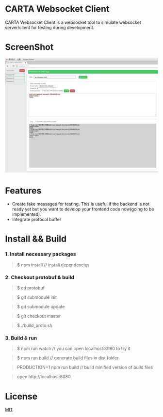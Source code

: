 # CARTA Websocket Client
CARTA Websocket Client is a websocket tool to simulate websocket server/client for testing during development.

# ScreenShot
![demo](screenshots/carta-websocket-client.png)

# Features
* Create fake messages for testing. This is useful if the backend is not ready yet but you want to develop your frontend code now(going to be implemented).
* Integrate protocol buffer

# Install && Build
### 1. Install necessary packages
> $ npm install // install dependencies

### 2. Checkout protobuf & build
> $ cd protobuf

> $ git submodule init

> $ git submodule update

> $ git checkout master

> $ ./build_proto.sh

### 3. Build & run
> $ npm run watch // you can open localhost:8080 to try it

> $ npm run build // generate build files in dist folder

> PRODUCTION=1 npm run build // build minified version of build files

> open http://localhost:8080

# License

[MIT](http://markdalgleish.mit-license.org/)

